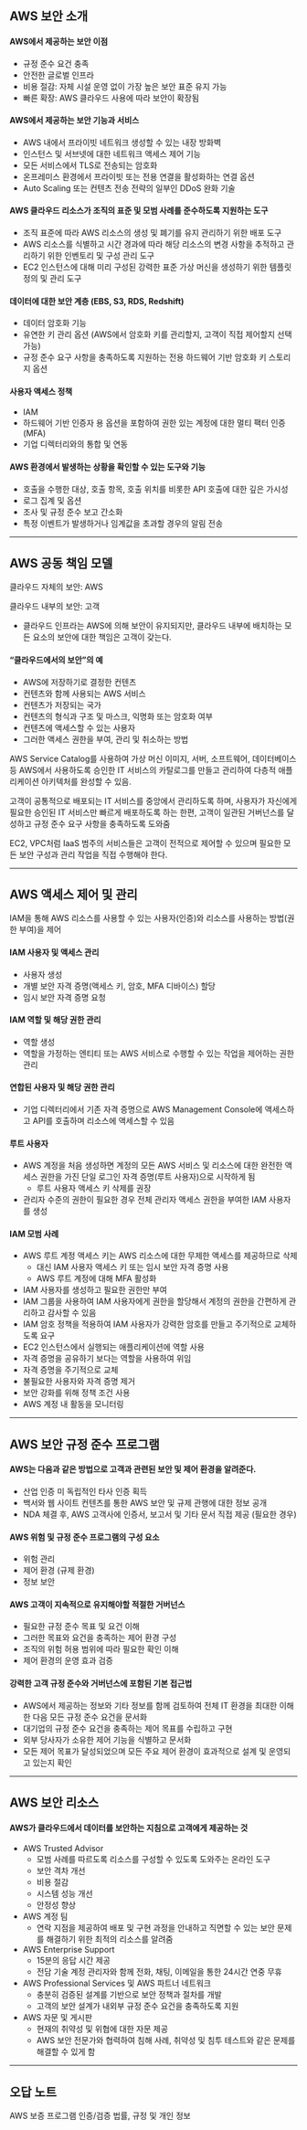 ## AWS 보안 소개


#### AWS에서 제공하는 보안 이점
* 규정 준수 요건 충족
* 안전한 글로벌 인프라
* 비용 절감: 자체 시설 운영 없이 가장 높은 보안 표준 유지 가능
* 빠른 확장: AWS 클라우드 사용에 따라 보안이 확장됨

#### AWS에서 제공하는 보안 기능과 서비스
* AWS 내에서 프라이빗 네트워크 생성할 수 있는 내장 방화벽
* 인스턴스 및 서브넷에 대한 네트워크 액세스 제어 기능
* 모든 서비스에서 TLS로 전송되는 암호화
* 온프레미스 환경에서 프라이빗 또는 전용 연결을 활성화하는 연결 옵션
* Auto Scaling 또는 컨텐츠 전송 전략의 일부인 DDoS 완화 기술

#### AWS 클라우드 리소스가 조직의 표준 및 모범 사례를 준수하도록 지원하는 도구
* 조직 표준에 따라 AWS 리소스의 생성 및 폐기를 유지 관리하기 위한 배포 도구
* AWS 리소스를 식별하고 시간 경과에 따라 해당 리소스의 변경 사항을 추적하고 관리하기 위한 인벤토리 및 구성 관리 도구
* EC2 인스턴스에 대해 미리 구성된 강력한 표준 가상 머신을 생성하기 위한 템플릿 정의 및 관리 도구

#### 데이터에 대한 보안 계층 (EBS, S3, RDS, Redshift)
* 데이터 암호화 기능
* 유연한 키 관리 옵션 (AWS에서 암호화 키를 관리할지, 고객이 직접 제어할지 선택 가능)
* 규정 준수 요구 사항을 충족하도록 지원하는 전용 하드웨어 기반 암호화 키 스토리지 옵션

#### 사용자 액세스 정책
* IAM
* 하드웨어 기반 인증자 용 옵션을 포함하여 권한 있는 계정에 대한 멀티 팩터 인증 (MFA)
* 기업 디렉터리와의 통합 및 연동

#### AWS 환경에서 발생하는 상황을 확인할 수 있는 도구와 기능
* 호출을 수행한 대상, 호출 항목, 호출 위치를 비롯한 API 호출에 대한 깊은 가시성
* 로그 집계 및 옵션
* 조사 및 규정 준수 보고 간소화
* 특정 이벤트가 발생하거나 임계값을 초과할 경우의 알림 전송


----

## AWS 공동 책임 모델


클라우드 자체의 보안: AWS

클라우드 내부의 보안: 고객

* 클라우드 인프라는 AWS에 의해 보안이 유지되지만, 클라우드 내부에 배치하는 모든 요소의 보안에 대한 책임은 고객이 갖는다.

#### “클라우드에서의 보안”의 예
* AWS에 저장하기로 결정한 컨텐츠
* 컨텐츠와 함께 사용되는 AWS 서비스
* 컨텐츠가 저장되는 국가
* 컨텐츠의 형식과 구조 및 마스크, 익명화 또는 암호화 여부
* 컨텐츠에 액세스할 수 있는 사용자
* 그러한 액세스 권한을 부여, 관리 및 취소하는 방법

AWS Service Catalog를 사용하여 가상 머신 이미지, 서버, 소프트웨어, 데이터베이스 등 AWS에서 사용하도록 승인한 IT 서비스의 카탈로그를 만들고 관리하여 다층적 애플리케이션 아키텍처를 완성할 수 있음.

고객이 공통적으로 배포되는 IT 서비스를 중앙에서 관리하도록 하며, 사용자가 자신에게 필요한 승인된 IT 서비스만 빠르게 배포하도록 하는 한편, 고객이 일관된 거버넌스를 달성하고 규정 준수 요구 사항을 충족하도록 도와줌

EC2, VPC처럼 IaaS 범주의 서비스들은 고객이 전적으로 제어할 수 있으며 필요한 모든 보안 구성과 관리 작업을 직접 수행해야 한다.


----

## AWS 액세스 제어 및 관리


IAM을 통해 AWS 리소스를 사용할 수 있는 사용자(인증)와 리소스를 사용하는 방법(권한 부여)을 제어

#### IAM 사용자 및 액세스 관리
* 사용자 생성
* 개별 보안 자격 증명(액세스 키, 암호, MFA 디바이스) 할당
* 임시 보안 자격 증명 요청

#### IAM 역할 및 해당 권한 관리
* 역할 생성
* 역할을 가정하는 엔티티 또는 AWS 서비스로 수행할 수 있는 작업을 제어하는 권한 관리

#### 연합된 사용자 및 해당 권한 관리
* 기업 디렉터리에서 기존 자격 증명으로 AWS Management Console에 액세스하고 API를 호출하며 리소스에 액세스할 수 있음

#### 루트 사용자
* AWS 계정을 처음 생성하면 계정의 모든 AWS 서비스 및 리소스에 대한 완전한 액세스 권한을 가진 단일 로그인 자격 증명(루트 사용자)으로 시작하게 됨
    * 루트 사용자 액세스 키 삭제를 권장
* 관리자 수준의 권한이 필요한 경우 전체 관리자 액세스 권한을 부여한 IAM 사용자를 생성

#### IAM 모범 사례
* AWS 루트 계정 액세스 키는 AWS 리소스에 대한 무제한 액세스를 제공하므로 삭제
    * 대신 IAM 사용자 액세스 키 또는 임시 보안 자격 증명 사용
    * AWS 루트 계정에 대해 MFA 활성화
* IAM 사용자를 생성하고 필요한 권한만 부여
* IAM 그룹을 사용하여 IAM 사용자에게 권한을 할당해서 계정의 권한을 간편하게 관리하고 감사할 수 있음
* IAM 암호 정책을 적용하여 IAM 사용자가 강력한 암호를 만들고 주기적으로 교체하도록 요구
* EC2 인스턴스에서 실행되는 애플리케이션에 역할 사용
* 자격 증명을 공유하기 보다는 역할을 사용하여 위임
* 자격 증명을 주기적으로 교체
* 불필요한 사용자와 자격 증명 제거
* 보안 강화를 위해 정책 조건 사용
* AWS 계정 내 활동을 모니터링

----

## AWS 보안 규정 준수 프로그램


#### AWS는 다음과 같은 방법으로 고객과 관련된 보안 및 제어 환경을 알려준다.
* 산업 인증 미 독립적인 타사 인증 획득
* 백서와 웹 사이트 컨텐츠를 통한 AWS 보안 및 규제 관행에 대한 정보 공개
* NDA 체결 후, AWS 고객사에 인증서, 보고서 및 기타 문서 직접 제공 (필요한 경우)

#### AWS 위험 및 규정 준수 프로그램의 구성 요소
* 위험 관리
* 제어 환경 (규제 환경)
* 정보 보안

#### AWS 고객이 지속적으로 유지해야할 적절한 거버넌스
* 필요한 규정 준수 목표 및 요건 이해
* 그러한 목표와 요건을 충족하는 제어 환경 구성
* 조직의 위험 허용 범위에 따라 필요한 확인 이해
* 제어 환경의 운영 효과 검증

#### 강력한 고객 규정 준수와 거버넌스에 포함된 기본 접근법
* AWS에서 제공하는 정보와 기타 정보를 함께 검토하여 전체 IT 환경을 최대한 이해한 다음 모든 규정 준수 요건을 문서화
* 대기업의 규정 준수 요건을 충족하는 제어 목표를 수립하고 구현
* 외부 당사자가 소유한 제어 기능을 식별하고 문서화
* 모든 제어 목표가 달성되었으며 모든 주요 제어 환경이 효과적으로 설계 및 운영되고 있는지 확인

----

## AWS 보안 리소스


#### AWS가 클라우드에서 데이터를 보안하는 지침으로 고객에게 제공하는 것
* AWS Trusted Advisor
    * 모범 사례를 따르도록 리소스를 구성할 수 있도록 도와주는 온라인 도구
    * 보안 격차 개선
    * 비용 절감
    * 시스템 성능 개선
    * 안정성 향상
* AWS 계정 팀
    * 연락 지점을 제공하여 배포 및 구현 과정을 안내하고 직면할 수 있는 보안 문제를 해결하기 위한 최적의 리소스를 알려줌
* AWS Enterprise Support
    * 15분의 응답 시간 제공
    * 전담 기술 계정 관리자와 함께 전화, 채팅, 이메일을 통한 24시간 연중 무휴
* AWS Professional Services 및 AWS 파트너 네트워크
    * 충분히 검증된 설계를 기반으로 보안 정책과 절차를 개발
    * 고객의 보안 설계가 내외부 규정 준수 요건을 충족하도록 지원
* AWS 자문 및 게시판
    * 현재의 취약성 및 위협에 대한 자문 제공
    * AWS 보안 전문가와 협력하여 침해 사례, 취약성 및 침투 테스트와 같은 문제를 해결할 수 있게 함

----

## 오답 노트


AWS 보증 프로그램
인증/검증
법률, 규정 및 개인 정보
